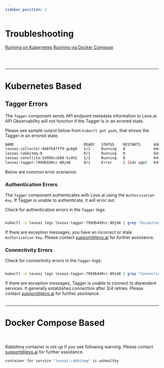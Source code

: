 ```yaml
---
sidebar_position: 2
---
```


# Troubleshooting

[Running on Kubernetes](./troubleshoot.md#kubernetes-based)
[Running via Docker Compose](./troubleshoot.md#docker-compose-based)

<br></br>

--------------------------------------
# Kubernetes Based

## Tagger Errors

The `Tagger` component sends API endpoint metadata information to Levo.ai. API Observability will not function if the Tagger is in an errored state.

Please see sample output below from `kubectl get pods`, that shows the Tagger in an errored state.

```bash                              
NAME                                READY   STATUS    RESTARTS      AGE
levoai-collector-848fb4fff9-gv8g9   1/1     Running   0             64s
levoai-rabbitmq-0                   0/1     Running   0             64s
levoai-satellite-54956ccb89-5s4h2   1/1     Running   0             64s
levoai-tagger-799db4d9cc-89jm8      0/1     Error     1 (14s ago)   64s
```

Below are common error scenarios:

### Authentication Errors
The `Tagger` component authenticates with Levo.ai using the `Authorization Key`. If Tagger is unable to authenticate, it will error out.

Check for authentication errors in the `Tagger` logs:
```bash

kubectl -n levoai logs levoai-tagger-799db4d9cc-89jm8 | grep "Exception: Failed to refresh access token"
```

If there are exception messages, you have an incorrect or stale `Authorization Key`. Please contact support@levo.ai for further assistance.

### Connectivity Errors

Check for connectivity errors in the `Tagger` logs:
```bash

kubectl -n levoai logs levoai-tagger-799db4d9cc-89jm8 | grep "ConnectionRefusedError: [Errno 111] Connection refused"
```

If there are exception messages, Tagger is unable to connect to dependent services. It generally establishes connection after 3/4 retries. Please contact support@levo.ai for further assistance.
<br></br>

--------------------------------------
# Docker Compose Based

<br></br>
Rabbitmq container is not up if you see following warning. Please contact support@levo.ai for further assistance.
```bash
container for service "levoai-rabbitmq" is unhealthy
```
